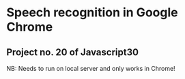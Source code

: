 # Speech recognition in Google Chrome #
## Project no. 20 of Javascript30 ##  

NB: Needs to run on local server and only works in Chrome! 

